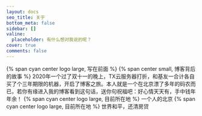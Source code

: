 ```yaml
---
layout: docs
seo_title: 关于
bottom_meta: false
sidebar: []
valine:
  placeholder: 有什么想对我说的呢？
cover: true
comments: false
---
```

{% span cyan center logo large, 写在前面 %}
{% span center small, 博客背后的故事 %}
2020年一个过了双十一的晚上，TX云服务器打折，和基友一合计各自买了个三年期限的机器，开启了博客之旅。本人就是一个在北京漂了多年的码农而已，若你有缘进入我的博客看到这句话，送你句祝福吧：好心情天天有，手中钱年年余！
{% span cyan center logo large, 目前所在地 %}
一个人的北京
{% span cyan center logo large, 目前所在地 %}
世界和平，还清房贷
